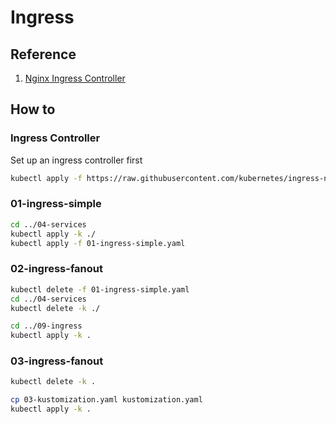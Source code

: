 # Ingress

## Reference

1. [Nginx Ingress Controller](https://kubernetes.github.io/ingress-nginx/deploy/)

## How to

### Ingress Controller
Set up an ingress controller first

```bash
kubectl apply -f https://raw.githubusercontent.com/kubernetes/ingress-nginx/controller-0.32.0/deploy/static/provider/cloud/deploy.yaml
```

### 01-ingress-simple

```bash
cd ../04-services
kubectl apply -k ./
kubectl apply -f 01-ingress-simple.yaml
```

### 02-ingress-fanout

```bash
kubectl delete -f 01-ingress-simple.yaml
cd ../04-services
kubectl delete -k ./

cd ../09-ingress
kubectl apply -k .
```

### 03-ingress-fanout

```bash
kubectl delete -k .

cp 03-kustomization.yaml kustomization.yaml
kubectl apply -k .
```